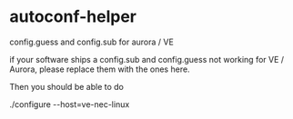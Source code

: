 # autoconf-helper
config.guess and config.sub for aurora / VE

if your software ships a config.sub and config.guess not working for VE / Aurora,
please replace them with the ones here.

Then you should be able to do

./configure --host=ve-nec-linux

